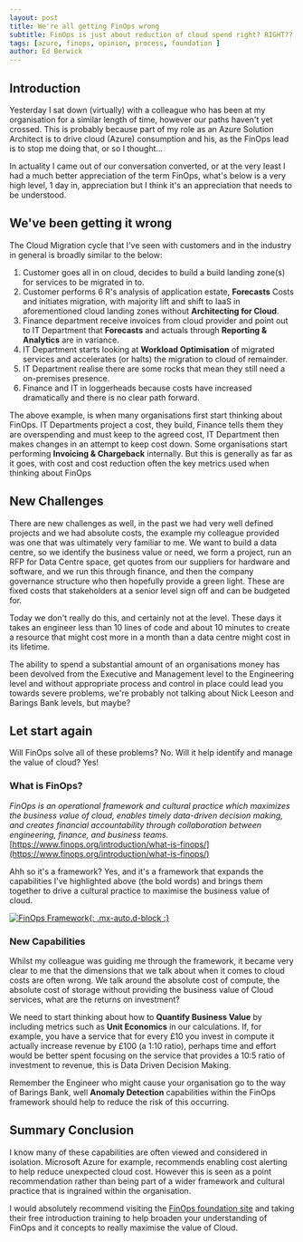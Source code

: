 ```yaml
---
layout: post
title: We're all getting FinOps wrong
subtitle: FinOps is just about reduction of cloud spend right? RIGHT??
tags: [azure, finops, opinion, process, foundation ]
author: Ed Berwick
---
```


## Introduction

Yesterday I sat down (virtually) with a colleague who has been at my organisation for a similar length of time, however our paths haven't yet crossed. This is probably because part of my role as an Azure Solution Architect is to drive cloud (Azure) consumption and his, as the FinOps lead is to stop me doing that, or so I thought...

In actuality I came out of our conversation converted, or at the very least I had a much better appreciation of the term FinOps, what's below is a very high level, 1 day in, appreciation but I think it's an appreciation that needs to be understood.

## We've been getting it wrong

The Cloud Migration cycle that I've seen with customers and in the industry in general is broadly similar to the below:

1. Customer goes all in on cloud, decides to build a build landing zone(s) for services to be migrated in to.
2. Customer performs 6 R's analysis of application estate, **Forecasts** Costs and initiates migration, with majority lift and shift to IaaS in aforementioned cloud landing zones without **Architecting for Cloud**.
3. Finance department receive invoices from cloud provider and point out to IT Department that **Forecasts** and actuals through **Reporting & Analytics** are in variance.
4. IT Department starts looking at **Workload Optimisation** of migrated services and accelerates (or halts) the migration to cloud of remainder.
5. IT Department realise there are some rocks that mean they still need a on-premises presence.
6. Finance and IT in loggerheads because costs have increased dramatically and there is no clear path forward.

The above example, is when many organisations first start thinking about FinOps.  IT Departments project a cost, they build, Finance tells them they are  overspending and must keep to the agreed cost, IT Department then makes changes in an attempt to keep cost down. Some organisations start performing **Invoicing & Chargeback** internally. But this is generally as far as it goes, with cost and cost reduction often the key metrics used when thinking about FinOps

## New Challenges

There are new challenges as well, in the past we had very well defined projects and we had absolute costs, the example my colleague provided was one that was ultimately very familiar to me. We want to build a data centre, so we identify the business value or need, we form a project, run an RFP for Data Centre space, get quotes from our suppliers for hardware and software, and we run this through finance, and then the company governance structure who then hopefully provide a green light. These are fixed costs that stakeholders at a senior level sign off and can be budgeted for.

Today we don't really do this, and certainly not at the level. These days it takes an engineer less than 10 lines of code and about 10 minutes to create a resource that might cost more in a month than a data centre might cost in its lifetime.

The ability to spend a substantial amount of an organisations money has been devolved from the Executive and Management level to the Engineering level and without appropriate process and control in place could lead you towards severe problems, we're probably not talking about Nick Leeson and Barings Bank levels, but maybe?

## Let start again

Will FinOps solve all of these problems? No. Will it help identify and manage the value of cloud? Yes!

### What is FinOps?

_FinOps is an operational framework and cultural practice which maximizes the business value of cloud, enables timely data-driven decision making, and creates financial accountability through collaboration between engineering, finance, and business teams._
[https://www.finops.org/introduction/what-is-finops/](https://www.finops.org/introduction/what-is-finops/)

Ahh so it's a framework? Yes, and it's a framework that expands the capabilities I've highlighted above (the bold words) and brings them together to drive a cultural practice to maximise the business value of cloud.

[![FinOps Framework](https://www.finops.org//wp-content/uploads/2024/03/Framework-Overview-Hero-v2-1.svg){: .mx-auto.d-block :}](https://www.finops.org/wp-content/uploads/2024/03/FinOps-Framework-Poster-v4.pdf)

### New Capabilities

Whilst my colleague was guiding me through the framework, it became very clear to me that the dimensions that we talk about when it comes to cloud costs are often wrong. We talk around the absolute cost of compute, the absolute cost of storage without providing the business value of Cloud services, what are the returns on investment?

We need to start thinking about how to **Quantify Business Value** by including metrics such as **Unit Economics** in our calculations. If, for example, you have a service that for every £10 you invest in compute it actually increase revenue by £100 (a 1:10 ratio), perhaps time and effort would be better spent focusing on the service that provides a 10:5 ratio of investment to revenue, this is Data Driven Decision Making.

Remember the Engineer who might cause your organisation go to the way of Barings Bank, well **Anomaly Detection** capabilities within the FinOps framework should help to reduce the risk of this occurring.

## Summary Conclusion

I know many of these capabilities are often viewed and considered in isolation. Microsoft Azure for example, recommends enabling cost alerting to help reduce unexpected cloud cost. However this is seen as a point recommendation rather than being part of a wider framework and cultural practice that is ingrained within the organisation.

I would absolutely recommend visiting the [FinOps foundation site](https://www.finops.org/) and taking their free introduction training to help broaden your understanding of FinOps and it concepts to really maximise the value of Cloud.
